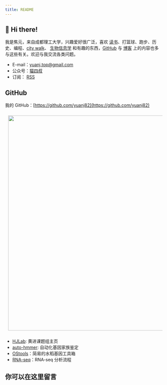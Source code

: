 ```yaml
---
title: README
---
```


## 👋 Hi there!

我是焦元，来自成都理工大学，兴趣爱好很广泛，喜欢 [读书](https://yuanj.top/tags/notes/)、打篮球、跑步、历史、编程、[city walk](https://yuanj.top/tags/travels/)、 [生物信息学](https://yuanj.top/tags/bioinformatics/) 和有趣的东西，[GitHub](https://github.com/yuanj82) 与 [博客](https://yuanj.top/) 上的内容也多与这些有关。欢迎与我交流各类问题。

- E-mail：yuanj.top@gmail.com
- 公众号：[猫四叔](/images/wechat.jpg)
- 订阅： [RSS](/index.xml)

## GitHub

我的 GitHub：[https://github.com/yuanj82](https://github.com/yuanj82)

<img src="http://ghchart.rshah.org/yuanj82" style="width:700px;border:10px solid rgba(255, 255, 255, 0);" align="center"/>

- [HJLab](https://github.com/yuanj82/HJlab): 黄进课题组主页
- [auto-hmmer](https://github.com/yuanj82/auto-hmmer): 自动化基因家族鉴定
- [OStools](https://github.com/yuanj82/OStools)：简易的水稻基因工具箱
- [RNA-seq](https://github.com/yuanj82/RNA-seq)：RNA-seq 分析流程

## 你可以在这里留言

<script src="https://giscus.app/client.js"
        data-repo="UncleCAT4/blog"
        data-repo-id="R_kgDOKXKUsQ"
        data-category="Announcements"
        data-category-id="DIC_kwDOKXKUsc4CZj38"
        data-mapping="title"
        data-strict="0"
        data-reactions-enabled="0"
        data-emit-metadata="0"
        data-input-position="bottom"
        data-theme="preferred_color_scheme"
        data-lang="en"
        crossorigin="anonymous"
        async>
</script>
